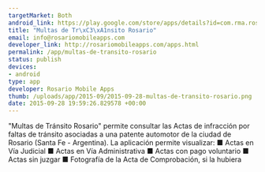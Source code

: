 ```yaml
--- 
targetMarket: Both
android_link: https://play.google.com/store/apps/details?id=com.rma.rosariotrafficfine
title: "Multas de Tr\xC3\xA1nsito Rosario"
email: info@rosariomobileapps.com
developer_link: http://rosariomobileapps.com/apps.html
permalink: /app/multas-de-transito-rosario
status: publish
devices: 
- android
type: app
developer: Rosario Mobile Apps
thumb: /uploads/app/2015-09/2015-09-28-multas-de-transito-rosario.png
date: 2015-09-28 19:59:26.829578 +00:00
---
```


"Multas de Tránsito Rosario" permite consultar las Actas de infracción por faltas de tránsito asociadas a una patente automotor de la ciudad de Rosario (Santa Fe - Argentina).
La aplicación permite visualizar:
■ Actas en Vía Judicial
■ Actas en Vía Administrativa
■ Actas con pago voluntario
■ Actas sin juzgar
■ Fotografía de la Acta de Comprobación, si la hubiera
